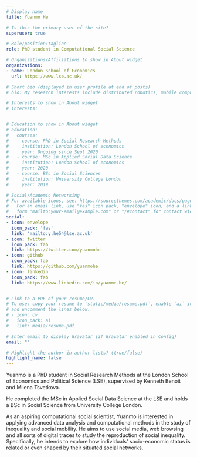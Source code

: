 ```yaml
---
# Display name
title: Yuanmo He

# Is this the primary user of the site?
superuser: true

# Role/position/tagline
role: PhD student in Computational Social Science

# Organizations/Affiliations to show in About widget
organizations:
- name: London School of Economics
  url: https://www.lse.ac.uk/

# Short bio (displayed in user profile at end of posts)
# bio: My research interests include distributed robotics, mobile computing and programmable matter.

# Interests to show in About widget
# interests:


# Education to show in About widget
# education:
#   courses:
#   - course: PhD in Social Research Methods
#     institution: London School of economics
#     year: Ongoing since Sept 2020
#   - course: MSc in Applied Social Data Science
#     institution: London School of economics
#     year: 2020
#   - course: BSc in Social Sciences
#     institution: University College London
#     year: 2019

# Social/Academic Networking
# For available icons, see: https://sourcethemes.com/academic/docs/page-builder/#icons
#   For an email link, use "fas" icon pack, "envelope" icon, and a link in the
#   form "mailto:your-email@example.com" or "/#contact" for contact widget.
social:
- icon: envelope
  icon_pack: 'fas'
  link: 'mailto:y.he54@lse.ac.uk'
- icon: twitter
  icon_pack: fab
  link: https://twitter.com/yuanmohe
- icon: github
  icon_pack: fab
  link: https://github.com/yuanmohe
- icon: linkedin
  icon_pack: fab
  link: https://www.linkedin.com/in/yuanmo-he/


# Link to a PDF of your resume/CV.
# To use: copy your resume to `static/media/resume.pdf`, enable `ai` icons in `params.toml`, 
# and uncomment the lines below.
# - icon: cv
#   icon_pack: ai
#   link: media/resume.pdf

# Enter email to display Gravatar (if Gravatar enabled in Config)
email: ""

# Highlight the author in author lists? (true/false)
highlight_name: false
---
```


Yuanmo is a PhD student in Social Research Methods at the London School of Economics and Political Science (LSE), supervised by Kenneth Benoit and Milena Tsvetkova. 

He completed the MSc in Applied Social Data Science at the LSE and holds a BSc in Social Science from University College London.

As an aspiring computational social scientist, Yuanmo is interested in applying advanced data analysis and computational methods in the study of inequality and social mobility. He aims to use social media, web browsing and all sorts of digital traces to study the reproduction of social inequality. Specifically, he intends to explore how individuals' socio-economic status is related or even shaped by their situated social networks.

